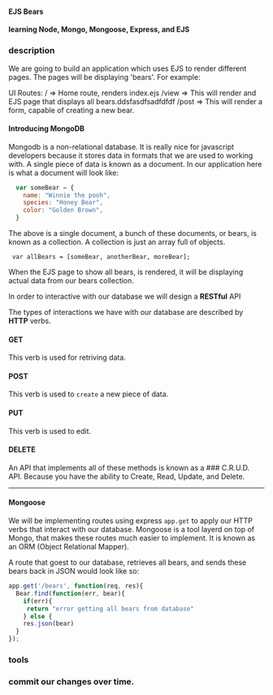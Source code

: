 #### EJS Bears

__learning Node, Mongo, Mongoose, Express, and EJS__

### description
We are going to build an application which uses EJS to render different pages. The pages will be displaying 'bears'.
For example:

UI Routes:
/ => Home route, renders index.ejs
/view => This will render and EJS page that displays all bears.ddsfasdfsadfdfdf
/post => This will render a form, capable of creating a new bear.

#### Introducing MongoDB

Mongodb is a non-relational database. It is really nice for javascript developers because it stores data in formats that we are used to working with. A single piece of data is known as a document. In our application here is what a document will look like:

```js
  var someBear = {
    name: "Winnie the pooh",
    species: "Honey Bear",
    color: "Golden Brown",
  }
```
The above is a single document, a bunch of these documents, or bears, is known as a collection. A collection is just an array full of objects.
```
 var allBears = [someBear, anotherBear, moreBear];
```

When the EJS page to show all bears, is rendered, it will be displaying actual data from our bears collection.

In order to interactive with our database we will design a __RESTful__ API

The types of interactions we have with our database are described by __HTTP__ verbs.

#### GET
This verb is used for retriving data.

#### POST
This verb is used to `create` a new piece of data.

#### PUT
This verb is used to edit.

#### DELETE
An API that implements all of these methods is known as a ### C.R.U.D. API. Because you have the ability to Create, Read, Update, and Delete.

----
#### Mongoose
We will be implementing routes using express `app.get` to apply our HTTP verbs that interact with our database. Mongoose is a tool layerd on top of Mongo, that makes these routes much easier to implement. It is known as an ORM (Object Relational Mapper).

A route that goest to our database, retrieves all bears, and sends these bears back in JSON would look like so:

```js
app.get('/bears', function(req, res){
  Bear.find(function(err, bear){
    if(err){
     return "error getting all bears from database"
    } else {
    res.json(bear)
  }
});
```






### tools

### commit our changes over time.
